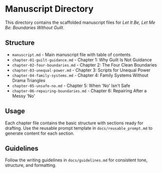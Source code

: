 # Manuscript Directory

This directory contains the scaffolded manuscript files for *Let It Be, Let Me Be: Boundaries Without Guilt*.

## Structure

- `manuscript.md` - Main manuscript file with table of contents
- `chapter-01-guilt-guidance.md` - Chapter 1: Why Guilt Is Not Guidance
- `chapter-02-four-boundaries.md` - Chapter 2: The Four Clean Boundaries
- `chapter-03-unequal-power.md` - Chapter 3: Scripts for Unequal Power
- `chapter-04-family-systems.md` - Chapter 4: Family Systems Without Drama Triangles
- `chapter-05-unsafe-no.md` - Chapter 5: When 'No' Isn't Safe
- `chapter-06-repairing-boundaries.md` - Chapter 6: Repairing After a Messy 'No'

## Usage

Each chapter file contains the basic structure with sections ready for drafting. Use the reusable prompt template in `docs/reusable_prompt.md` to generate content for each section.

## Guidelines

Follow the writing guidelines in `docs/guidelines.md` for consistent tone, structure, and formatting.